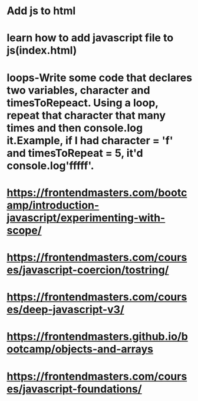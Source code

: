 # Add js to html
# learn how to add javascript file to js(index.html)
# loops-Write some code that declares two variables, character and timesToRepeact. Using a loop, repeat that character that many times and then console.log it.Example, if I had character = 'f' and timesToRepeat = 5, it'd console.log'fffff'.
# https://frontendmasters.com/bootcamp/introduction-javascript/experimenting-with-scope/
# https://frontendmasters.com/courses/javascript-coercion/tostring/
# https://frontendmasters.com/courses/deep-javascript-v3/
# https://frontendmasters.github.io/bootcamp/objects-and-arrays
# https://frontendmasters.com/courses/javascript-foundations/

